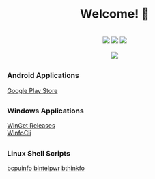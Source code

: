 <div align="center"><h1>Welcome! 👋</h1></div>
<br>
<div align="center"><img src="https://img.shields.io/badge/Android_Development-brightgreen?style=flat" /> <img src="https://img.shields.io/badge/Focus-Utilities-orange?style=flat" /> <img src ="https://img.shields.io/badge/Desktop_Applications-blue?style=flat" /></div>
<br>
<div align="center"><img src="https://komarev.com/ghpvc/?username=bryancandi&color=red&style=flat&label=Profile+Views" /></div>

##

<h3>Android Applications</h3>
<a href="https://play.google.com/store/apps/dev?id=5180384152101978531">Google Play Store</a>

##

<h3>Windows Applications</h3>
<a href="https://github.com/bryancandi/WinGet-Releases">WinGet Releases</a>
<br>
<a href="https://github.com/bryancandi/WInfoCli">WInfoCli</a>

##

<h3>Linux Shell Scripts</h3>
<a href="https://github.com/bryancandi/bcpuinfo">bcpuinfo</a>
<a href="https://github.com/bryancandi/bintelpwr">bintelpwr</a>
<a href="https://github.com/bryancandi/bthinkfo">bthinkfo</a>
<br>

<!--
**bryancandi/bryancandi** is a ✨ _special_ ✨ repository because its `README.md` (this file) appears on your GitHub profile.

Here are some ideas to get you started:

- 🔭 I’m currently working on ...
- 🌱 I’m currently learning ...
- 👯 I’m looking to collaborate on ...
- 🤔 I’m looking for help with ...
- 💬 Ask me about ...
- 📫 How to reach me: ...
- 😄 Pronouns: ...
- ⚡ Fun fact: ...
-->
